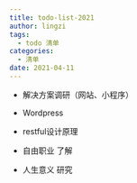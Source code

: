 ```yaml
---
title: todo-list-2021
author: lingzi
tags:
  - todo 清单
categories:
  - 清单
date: 2021-04-11
---
```


- 解决方案调研（网站、小程序）

- Wordpress 

- restful设计原理

- 自由职业 了解

- 人生意义 研究
